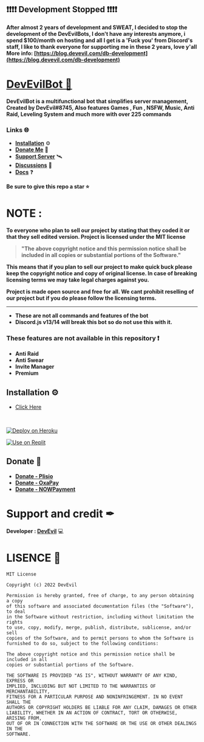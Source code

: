 ## ❗❗❗❗ **Development Stopped** ❗❗❗❗

**After almost 2 years of development and SWEAT, I decided to stop the development of the DevEvilBots, I don't have any interests anymore, i spend $100/month on hosting and all I get is a 'Fuck you' from Discord's staff, I like to thank everyone for supporting me in these 2 years, love y'all** <br>
**More info: [https://blog.devevil.com/db-development](https://blog.devevil.com/db-development)** 
# [DevEvilBot 🤖](https://dsc.gg/dbbot)
**DevEvilBot is a multifunctional bot that simplifies server management, Created by DevEvil#8745, Also features Games , Fun , NSFW, Music, Anti Raid, Leveling System and much more with over 225 commands** 
### Links 🌐
- **[Installation](#installation)** ⚙
- **[Donate Me](#donate)** 🙏
- **[Support Server](https://dsc.gg/devevil)** 🛰
- **[Discussions](https://github.com/DevEvil99/DevEvilBot-Discord-Bot/discussions)** 💬
- **[Docs](https://docs.bot.devevil.com)** ❓

**Be sure to give this repo a star ⭐**

# **NOTE :** 
**To everyone who plan to sell our project by stating that they coded it or that they sell edited version.
Project is licensed under the MIT license**

> **"The above copyright notice and this permission notice shall be included in all copies or substantial portions of the Software."**

**This means that if you plan to sell our project to make quick buck please keep the copyright notice and copy of original license.
In case of breaking licensing terms we may take legal charges against you.**

**Project is made open source and free for all.
We cant prohibit reselling of our project but if you do please follow the licensing terms.**

-----

- **These are not all commands and features of the bot** 
- **Discord.js v13/14 will break this bot so do not use this with it.** 
### These features are not available in this repository ❗
- **Anti Raid**
- **Anti Swear**
- **Invite Manager**
- **Premium**


<section id="installation">

# Installation ⚙
- [Click Here](https://blog.devevil.com/how-to-install-devevilbot)
<br>
<p dir="auto"><a href="https://heroku.com/deploy?template=https://github.com/DevEvil99/DevEvilBot-Discord-Bot/" rel="nofollow"><img src="https://camo.githubusercontent.com/6979881d5a96b7b18a057083bb8aeb87ba35fc279452e29034c1e1c49ade0636/68747470733a2f2f7777772e6865726f6b7563646e2e636f6d2f6465706c6f792f627574746f6e2e737667" alt="Deploy on Heroku" data-canonical-src="https://www.herokucdn.com/deploy/button.svg" style="max-width: 100%;"></a></p> 
<p dir="auto"><a href="https://repl.it/github/DevEvil99/DevEvilBot-Discord-Bot/" rel="nofollow"><img src="https://camo.githubusercontent.com/f3fcb178b542a1f615d457c4a3bf032f9aeb7923690e9af98e93d92d90b531f6/68747470733a2f2f7265706c2e69742f62616467652f6769746875622f536f6268616e2d53525a412f4d6f6465726174696f6e2d426f742f" alt="Use on Replit" data-canonical-src="https://repl.it/badge/github/DevEvil99/DevEvilBot-Discord-Bot/" style="max-width: 100%;"></a></p>

</section>

<section id="donate">

# Donate 🙏

- **[Donate - Plisio](https://plisio.net/donate/7kPmtgsO)**
- **[Donate - OxaPay](https://oxapay.com/donate/76037572)**
- **[Donate - NOWPayment](https://nowpayments.io/donation/devevil)**

</section>

# Support and credit ✒
**Developer : [DevEvil](https://devevil.com)** 💻


# LISENCE 📄
```
MIT License

Copyright (c) 2022 DevEvil

Permission is hereby granted, free of charge, to any person obtaining a copy
of this software and associated documentation files (the "Software"), to deal
in the Software without restriction, including without limitation the rights
to use, copy, modify, merge, publish, distribute, sublicense, and/or sell
copies of the Software, and to permit persons to whom the Software is
furnished to do so, subject to the following conditions:

The above copyright notice and this permission notice shall be included in all
copies or substantial portions of the Software.

THE SOFTWARE IS PROVIDED "AS IS", WITHOUT WARRANTY OF ANY KIND, EXPRESS OR
IMPLIED, INCLUDING BUT NOT LIMITED TO THE WARRANTIES OF MERCHANTABILITY,
FITNESS FOR A PARTICULAR PURPOSE AND NONINFRINGEMENT. IN NO EVENT SHALL THE
AUTHORS OR COPYRIGHT HOLDERS BE LIABLE FOR ANY CLAIM, DAMAGES OR OTHER
LIABILITY, WHETHER IN AN ACTION OF CONTRACT, TORT OR OTHERWISE, ARISING FROM,
OUT OF OR IN CONNECTION WITH THE SOFTWARE OR THE USE OR OTHER DEALINGS IN THE
SOFTWARE.
```
